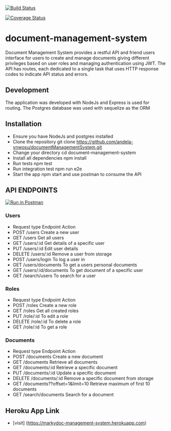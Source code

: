 [![Build Status](https://travis-ci.org/andela-vnwosu/document-management-system.svg?branch=develop)](https://travis-ci.org/andela-vnwosu/document-management-system.svg?branch=develop)

[![Coverage Status](https://coveralls.io/repos/github/andela-vnwosu/document-management-system/badge.svg?branch=develop)](https://coveralls.io/github/andela-vnwosu/document-management-system?branch=develop)

# document-management-system

Document Management System provides a restful API and friend users interface for users to create and manage documents giving different privileges based on user roles and managing authentication using JWT. The API has routes, each dedicated to a single task that uses HTTP response codes to indicate API status and errors.

## Development
The application was developed with NodeJs and Express is used for routing. The Postgres database was used with sequelize as the ORM

## Installation
- Ensure you have NodeJs and postgres installed
- Clone the repository git clone https://github.com/andela-vnwosu/documentManagementSystem.git
- Change your directory cd document-management-system
- Install all dependencies npm install
- Run tests npm test
- Run integration test npm run e2e
- Start the app npm start and use postman to consume the API

## API ENDPOINTS

[![Run in Postman](https://run.pstmn.io/button.svg)](https://app.getpostman.com/run-collection/8c67c8b3b129867b7efb)

### Users

- Request type	Endpoint	Action
- POST	/users	Create a new user
- GET	/users	Get all users
- GET	/users/:id	Get details of a specific user
- PUT	/users/:id	Edit user details
- DELETE	/users/:id	Remove a user from storage
- POST	/users/login	To log a user in
- GET	/users/documents	To get a users personal documents
- GET	/users/:id/documents	To get document of a specific user
- GET /search/users  To search for a user

### Roles

- Request type	Endpoint	Action
- POST	/roles	Create a new role
- GET	/roles	Get all created roles
- PUT	/role/:id	To edit a role
- DELETE	/role/:id	To delete a role
- GET	/role/:id	To get a role

### Documents

- Request type	Endpoint	Action
- POST	/documents	Create a new document
- GET	/documents	Retrieve all documents
- GET	/documents/:id	Retrieve a specific document
- PUT	/documents/:id	Update a specific document
- DELETE	/documents/:id	Remove a specific document from storage
- GET	/documents??offset=1&limit=10	Retrieve maximum of first 10 documents
- GET /search/documents  Search for a document

## Heroku App Link

- [visit] (https://markydoc-management-system.herokuapp.com)